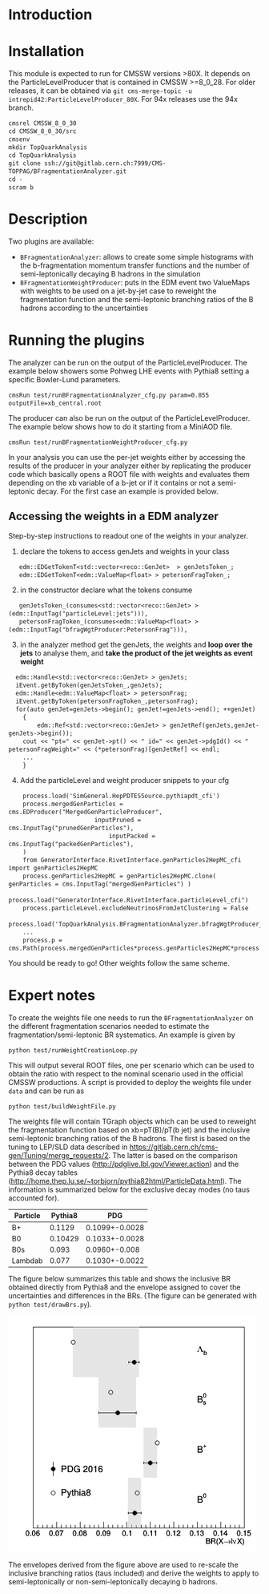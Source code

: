 # Introduction

# Installation
This module is expected to run for CMSSW versions >80X.
It depends on the ParticleLevelProducer that is contained in CMSSW >=8_0_28.
For older releases, it can be obtained via `git cms-merge-topic -u intrepid42:ParticleLevelProducer_80X`.
For 94x releases use the 94x branch.

```
cmsrel CMSSW_8_0_30
cd CMSSW_8_0_30/src 
cmsenv
mkdir TopQuarkAnalysis
cd TopQuarkAnalysis
git clone ssh://git@gitlab.cern.ch:7999/CMS-TOPPAG/BFragmentationAnalyzer.git
cd -
scram b
```

# Description 
Two plugins are available:
* `BFragmentationAnalyzer`: allows to create some simple histograms
with the b-fragmentation momentum transfer functions and the number of semi-leptonically decaying B hadrons
in the simulation
* `BFragmentationWeightProducer`: puts in the EDM event two ValueMaps with weights 
to be used on a jet-by-jet case to reweight the fragmentation function and the semi-leptonic 
branching ratios of the B hadrons according to the uncertainties

# Running the plugins
The analyzer can be run on the output of the ParticleLevelProducer.
The example below showers some Pohweg LHE events with Pythia8 setting a specific Bowler-Lund parameters.
```
cmsRun test/runBFragmentationAnalyzer_cfg.py param=0.855  outputFile=xb_central.root
```
The producer can also be run on the output of the ParticleLevelProducer.
The example below shows how to do it starting from a MiniAOD file.
```
cmsRun test/runBFragmentationWeightProducer_cfg.py
```
In your analysis you can use the per-jet weights either by accessing the results of the producer in your analyzer
either by replicating the producer code which basically opens a ROOT file with weights and evaluates them
depending on the xb variable of a b-jet or if it contains or not a semi-leptonic decay.
For the first case an example is provided below.

## Accessing the weights in a EDM analyzer

Step-by-step instructions to readout one of the weights in your analyzer.

1. declare the tokens to access genJets and weights in your class
```
   edm::EDGetTokenT<std::vector<reco::GenJet>  > genJetsToken_;
   edm::EDGetTokenT<edm::ValueMap<float> > petersonFragToken_;
```
2. in the constructor declare what the tokens consume
```
   genJetsToken_(consumes<std::vector<reco::GenJet> >(edm::InputTag("particleLevel:jets"))),
   petersonFragToken_(consumes<edm::ValueMap<float> >(edm::InputTag("bfragWgtProducer:PetersonFrag"))),
```
3. in the analyzer method get the genJets, the weights and **loop over the jets** to analyse them, and **take the product of the jet weights as event weight**
```
  edm::Handle<std::vector<reco::GenJet> > genJets;
  iEvent.getByToken(genJetsToken_,genJets);
  edm::Handle<edm::ValueMap<float> > petersonFrag;
  iEvent.getByToken(petersonFragToken_,petersonFrag);
  for(auto genJet=genJets->begin(); genJet!=genJets->end(); ++genJet)
    {
        edm::Ref<std::vector<reco::GenJet> > genJetRef(genJets,genJet-genJets->begin());
	cout << "pt=" << genJet->pt() << " id=" << genJet->pdgId() << " petersonFragWeight=" << (*petersonFrag)[genJetRef] << endl;
	...
    }
```
4. Add the particleLevel and weight producer snippets to your cfg
```
    process.load('SimGeneral.HepPDTESSource.pythiapdt_cfi')
    process.mergedGenParticles = cms.EDProducer("MergedGenParticleProducer",
						inputPruned = cms.InputTag("prunedGenParticles"),
        					inputPacked = cms.InputTag("packedGenParticles"),
    )
    from GeneratorInterface.RivetInterface.genParticles2HepMC_cfi import genParticles2HepMC
    process.genParticles2HepMC = genParticles2HepMC.clone( genParticles = cms.InputTag("mergedGenParticles") )
    process.load("GeneratorInterface.RivetInterface.particleLevel_cfi")
    process.particleLevel.excludeNeutrinosFromJetClustering = False
    process.load('TopQuarkAnalysis.BFragmentationAnalyzer.bfragWgtProducer_cfi')
    ...
    process.p = cms.Path(process.mergedGenParticles*process.genParticles2HepMC*process.particleLevel*process.bfragWgtProducer*...)
```
You should be ready to go! Other weights follow the same scheme.


# Expert notes
To create the weights file one needs to run the  `BFragmentationAnalyzer` on the different fragmentation 
scenarios needed to estimate the fragmentation/semi-leptonic BR systematics.
An example is given by 
```
python test/runWeightCreationLoop.py
```
This will output several ROOT files, one per scenario which can be used to obtain the ratio with respect to the nominal scenario
used in the official CMSSW productions. A script is provided to deploy the weights file under `data` and can be run as
```
python test/buildWeightFile.py 
```
The weights file will contain TGraph objects which can be used to reweight the fragmentation function based on xb=pT(B)/pT(b jet)
and the inclusive semi-leptonic branching ratios of the B hadrons. 
The first is based on the tuning to LEP/SLD data described in https://gitlab.cern.ch/cms-gen/Tuning/merge_requests/2.
The latter is based on the comparison between  the PDG values (http://pdglive.lbl.gov/Viewer.action) 
and the Pythia8 decay tables (http://home.thep.lu.se/~torbjorn/pythia82html/ParticleData.html).
The information is summarized below for the exclusive decay modes (no taus accounted for).

| Particle      | Pythia8       | PDG            |
| ------------- | ------------- | -------------- |
| B+            | 0.1129        | 0.1099+-0.0028 |
| B0            | 0.10429       | 0.1033+-0.0028 |
| B0s           | 0.093         | 0.0960+-0.008  |
| Lambdab       | 0.077         | 0.1030+-0.0022 | 

The figure below summarizes this table and shows the inclusive BR obtained directly from Pythia8
and the envelope assigned to cover the uncertainties and differences in the BRs.
(The figure can be generated with `python test/drawBrs.py`).

![semilep br](data/semilepbr_unc.png)

The envelopes derived from the figure above are used to re-scale the inclusive branching ratios
(taus included) and derive the weights to apply to semi-leptonically or non-semi-leptonically
decaying b hadrons.
